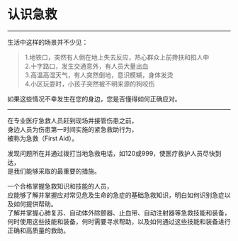 # 认识急救

---

生活中这样的场景并不少见：

> 1.地铁口，突然有人倒在地上失去反应，热心群众上前搀扶和掐人中  
> 2.十字路口，发生交通意外，有人员大量出血  
> 3.高温高湿天气，有人突然倒地，意识模糊，身体发烫  
> 4.小区玩耍时，小孩子突然被不明来源的狗咬伤

如果这些情况不幸发生在您的身边，您是否懂得如何正确应对。

---

在专业医疗急救人员赶到现场并接管伤患之前，  
身边人员为伤患第一时间实施的紧急救助行为，  
被称为急救（First Aid）。

发现问题所在并通过拨打当地急救电话，如120或999，使医疗救护人员尽快到达，  
是我们能够采取的最重要的措施。

一个合格掌握急救知识和技能的人员，  
应能够了解并掌握应对常见危及生命的急症的基础急救知识，明白如何识别急症以及如何提供帮助。  
了解并掌握心肺复苏、自动体外除颤器、止血带、自动注射器等急救技能和装备，  
何时使用这些技能和装备，何时需要寻求帮助，以及如何通过这些技能和装备进行正确和高质量的救助。

